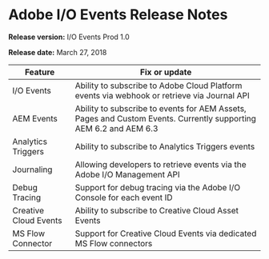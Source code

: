 <!--:navorder: 5-->

# Adobe I/O Events Release Notes

**Release version:** I/O Events Prod 1.0

**Release date:** March 27, 2018

| Feature | Fix or update |
|---|---|
| I/O Events | Ability to subscribe to Adobe Cloud Platform events via webhook or retrieve via Journal API |
| AEM Events | Ability to subscribe to events for AEM Assets, Pages and Custom Events. Currently supporting AEM 6.2 and AEM 6.3 |
| Analytics Triggers | Ability to subscribe to Analytics Triggers events |
| Journaling | Allowing developers to retrieve events via the Adobe I/O Management API |
| Debug Tracing | Support for debug tracing via the Adobe I/O Console for each event ID |
| Creative Cloud Events | Ability to subscribe to Creative Cloud Asset Events
| MS Flow Connector | Support for Creative Cloud Events via dedicated MS Flow connectors |
